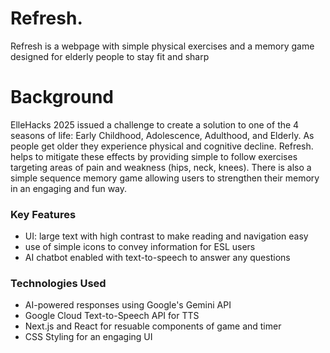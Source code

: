 # Refresh.

Refresh is a webpage with simple physical exercises and a memory game designed for elderly people to stay fit and sharp 

# Background

ElleHacks 2025 issued a challenge to create a solution to one of the 4 seasons of life: Early Childhood, Adolescence, Adulthood, and Elderly.
As people get older they experience physical and cognitive decline. Refresh. helps to mitigate these effects by providing simple to follow exercises targeting areas of pain and weakness (hips, neck, knees).
There is also a simple sequence memory game allowing users to strengthen their memory in an engaging and fun way. 

### Key Features
- UI: large text with high contrast to make reading and navigation easy
- use of simple icons to convey information for ESL users
- AI chatbot enabled with text-to-speech to answer any questions

### Technologies Used
- AI-powered responses using Google's Gemini API
- Google Cloud Text-to-Speech API for TTS
- Next.js and React for resuable components of game and timer
- CSS Styling for an engaging UI
